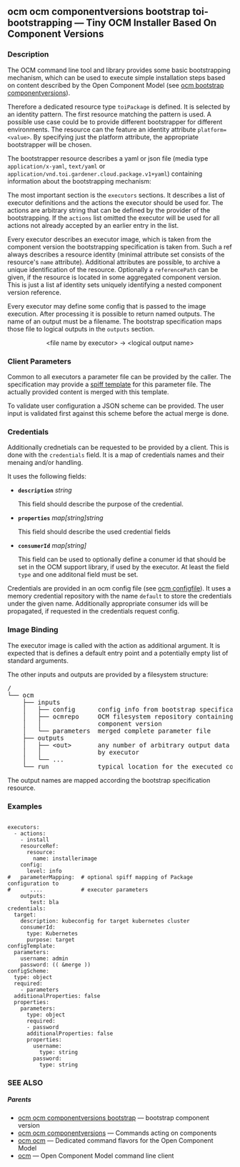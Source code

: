 ## ocm ocm componentversions bootstrap toi-bootstrapping &mdash; Tiny OCM Installer Based On Component Versions

### Description


The OCM command line tool and library provides some basic bootstrapping
mechanism, which can be used to execute simple installation steps based on
content described by the Open Component Model
(see [ocm bootstrap componentversions](ocm_bootstrap_componentversions.md)).

Therefore a dedicated resource type <code>toiPackage</code> is defined.
It is selected by an identity pattern. The first resource matching the pattern
is used. A possible use case could be to provide different bootstrapper for
different environments. The resource can the feature an identity attribute
<code>platform=&lt;value></code>. By specifying just the platform attribute,
the appropriate bootstrapper will be chosen.

The bootstrapper resource describes a yaml or json file
(media type <code>application/x-yaml</code>, <code>text/yaml</code> or
<code>application/vnd.toi.gardener.cloud.package.v1+yaml</code>) containing
information about the bootstrapping mechanism:

The most important section is the <code>executors</code> sections. It describes
a list of executor definitions and the actions the executor should be used for.
The actions are arbitrary string that can be defined by the provider of the
bootstrapping. If the <code>actions</code> list omitted the executor will be
used for all actions not already accepted by an earlier entry in the list.

Every executor describes an executor image, which is taken from the component
version the bootstrapping specification is taken from. Such a ref always
describes a resource identity (minimal attribute set consists of the resource's
<code>name</code> attribute). Additional attributes are possible, to archive a
unique identification of the resource. Optionally a <code>referencePath</code>
can be given, if the resource is located in some aggregated component version.
This is just a list af identity sets uniquely identifying a nested component
version reference.

Every executor may define some config that is passed to the image execution.
After processing it is possible to return named outputs. The name of an output
must be a filename. The bootstrap specification maps those file to logical
outputs in the <code>outputs</code> section.

<center>
  &lt;file name by executor> -> &lt;logical output name>
</center>

### Client Parameters

Common to all executors a parameter file can be provided by the caller. The
specification may provide a [spiff template](https://github.com/mandelsoft/spiff)
for this parameter file. The actually provided content is merged with this
template.

To validate user configuration a JSON scheme can be provided. The user input is
validated first against this scheme before the actual merge is done.

### Credentials

Additionally crednetials can be requested to be provided by a client.
This is done with the <code>credentials</code> field. It is a map
of credentials names and their menaing and/or handling.

It uses the following fields:

- **<code>description</code>** *string*

  This field should describe the purpose of the credential.

- **<code>properties</code>** *map[string]string*

  This field should describe the used credential fields

- **<code>consumerId</code>** *map[string]*

  This field can be used to optionally define a conumer id that should be set
  in the OCM support library, if used by the executor. At least the field
  <code>type</code> and one additonal field must be set.

Credentials are provided in an ocm config file (see [ocm configfile](ocm_configfile.md)).
It uses a memory credential repository with the name <code>default</code>
to store the credentials under the given name. Additionally appropriate
consumer ids will be propagated, if requested in the credentials request config.

### Image Binding

The executor image is called with the action as additional argument. It is
expected that is defines a default entry point and a potentially empty list of
standard arguments.

The other inputs and outputs are provided by a filesystem structure:
<pre>
/
└── ocm
    ├── inputs
    │   ├── config      config info from bootstrap specification
    │   ├── ocmrepo     OCM filesystem repository containing the complete
    │   │               component version
    │   └── parameters  merged complete parameter file
    ├── outputs
    │   ├── &lt;out>       any number of arbitrary output data provided
    │   │               by executor
    │   └── ...         
    └── run             typical location for the executed command
</pre>

The output names are mapped according the bootstrap specification resource.


### Examples

```

executors:
  - actions:
    - install
    resourceRef:
      resource:
        name: installerimage
    config:
      level: info
#   parameterMapping:  # optional spiff mapping of Package configuration to 
#      ....            # executor parameters
    outputs:
       test: bla
credentials:
  target:
    description: kubeconfig for target kubernetes cluster
    consumerId:
      type: Kubernetes
      purpose: target
configTemplate:
  parameters:
    username: admin
    password: (( &merge ))
configScheme:
  type: object
  required:
    - parameters
  additionalProperties: false
  properties:
    parameters:
      type: object
      required:
      - password
      additionalProperties: false
      properties:
        username:
          type: string
        password:
          type: string

```

### SEE ALSO

##### Parents

* [ocm ocm componentversions bootstrap](ocm_ocm_componentversions_bootstrap.md)	 &mdash; bootstrap component version
* [ocm ocm componentversions](ocm_ocm_componentversions.md)	 &mdash; Commands acting on components
* [ocm ocm](ocm_ocm.md)	 &mdash; Dedicated command flavors for the Open Component Model
* [ocm](ocm.md)	 &mdash; Open Component Model command line client

